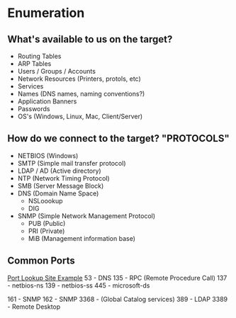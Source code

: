 # Enumeration

## What's available to us on the target?
- Routing Tables
- ARP Tables
- Users / Groups / Accounts
- Network Resources (Printers, protols, etc)
- Services
- Names (DNS names, naming conventions?)
- Application Banners
- Passwords
- OS's (Windows, Linux, Mac, Client/Server)

## How do we connect to the target? "PROTOCOLS"
- NETBIOS (Windows)
- SMTP (Simple mail transfer protocol)
- LDAP / AD (Active directory)
- NTP (Network Timing Protocol)
- SMB (Server Message Block)
- DNS (Domain Name Space)
  - NSLoookup
  - DIG
- SNMP (Simple Network Management Protocol)
  - PUB (Public)
  - PRI (Private)
  - MiB (Management information base)

## Common Ports
[Port Lookup Site Example](https://www.speedguide.net/port.php?port=445)
53 - DNS
135 - RPC (Remote Procedure Call)
137 - netbios-ns
139 - netbios-ss
445 - microsoft-ds

161 - SNMP
162 - SNMP
3368 - (Global Catalog services)
389 - LDAP
3389 - Remote Desktop

